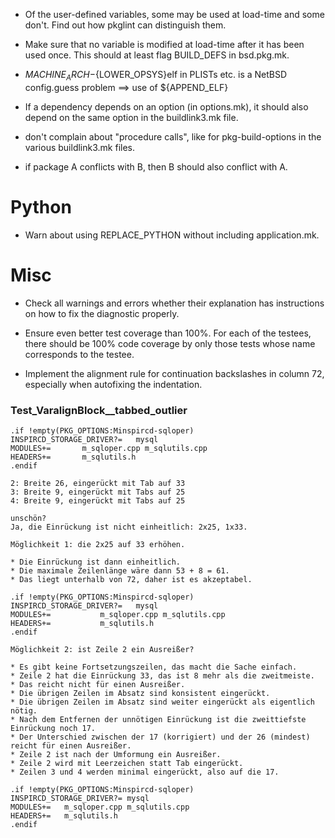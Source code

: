 * Of the user-defined variables, some may be used at load-time and some
  don't. Find out how pkglint can distinguish them.

* Make sure that no variable is modified at load-time after it has been
  used once. This should at least flag BUILD_DEFS in bsd.pkg.mk.

* ${MACHINE_ARCH}-${LOWER_OPSYS}elf in PLISTs etc. is a NetBSD config.guess
  problem ==> use of ${APPEND_ELF}

* If a dependency depends on an option (in options.mk), it should also
  depend on the same option in the buildlink3.mk file.

* don't complain about "procedure calls", like for pkg-build-options in
  the various buildlink3.mk files.

* if package A conflicts with B, then B should also conflict with A.

# Python

* Warn about using REPLACE_PYTHON without including application.mk.

# Misc

* Check all warnings and errors whether their explanation has instructions
  on how to fix the diagnostic properly.

* Ensure even better test coverage than 100%.
  For each of the testees, there should be 100% code coverage by
  only those tests whose name corresponds to the testee.

* Implement the alignment rule for continuation backslashes in column 72,
  especially when autofixing the indentation.

### Test_VaralignBlock__tabbed_outlier
 
~~~
.if !empty(PKG_OPTIONS:Minspircd-sqloper)
INSPIRCD_STORAGE_DRIVER?=	mysql
MODULES+=		m_sqloper.cpp m_sqlutils.cpp
HEADERS+=		m_sqlutils.h
.endif

2: Breite 26, eingerückt mit Tab auf 33
3: Breite 9, eingerückt mit Tabs auf 25
4: Breite 9, eingerückt mit Tabs auf 25

unschön?
Ja, die Einrückung ist nicht einheitlich: 2x25, 1x33.

Möglichkeit 1: die 2x25 auf 33 erhöhen.

* Die Einrückung ist dann einheitlich.
* Die maximale Zeilenlänge wäre dann 53 + 8 = 61.
* Das liegt unterhalb von 72, daher ist es akzeptabel.

.if !empty(PKG_OPTIONS:Minspircd-sqloper)
INSPIRCD_STORAGE_DRIVER?=	mysql
MODULES+=			m_sqloper.cpp m_sqlutils.cpp
HEADERS+=			m_sqlutils.h
.endif

Möglichkeit 2: ist Zeile 2 ein Ausreißer?

* Es gibt keine Fortsetzungszeilen, das macht die Sache einfach.
* Zeile 2 hat die Einrückung 33, das ist 8 mehr als die zweitmeiste.
* Das reicht nicht für einen Ausreißer.
* Die übrigen Zeilen im Absatz sind konsistent eingerückt.
* Die übrigen Zeilen im Absatz sind weiter eingerückt als eigentlich nötig.
* Nach dem Entfernen der unnötigen Einrückung ist die zweittiefste Einrückung noch 17.
* Der Unterschied zwischen der 17 (korrigiert) und der 26 (mindest) reicht für einen Ausreißer.
* Zeile 2 ist nach der Umformung ein Ausreißer.
* Zeile 2 wird mit Leerzeichen statt Tab eingerückt.
* Zeilen 3 und 4 werden minimal eingerückt, also auf die 17.

.if !empty(PKG_OPTIONS:Minspircd-sqloper)
INSPIRCD_STORAGE_DRIVER?= mysql
MODULES+=	m_sqloper.cpp m_sqlutils.cpp
HEADERS+=	m_sqlutils.h
.endif
~~~
